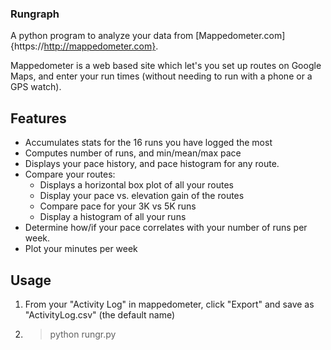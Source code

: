 
### Rungraph

A python program to analyze your data from [Mappedometer.com]{https://http://mappedometer.com}.

Mappedometer is a web based site which let's you set up routes on Google Maps, and enter your run times
(without needing to run with a phone or a GPS watch).

## Features

* Accumulates stats for the 16 runs you have logged the most
* Computes number of runs, and min/mean/max pace
* Displays your pace history, and pace histogram for any route.
* Compare your routes:
    * Displays a horizontal box plot of all your routes
    * Display your pace vs. elevation gain of the routes
    * Compare pace for your 3K vs 5K runs
    * Display a histogram of all your runs
* Determine how/if your pace correlates with your number of runs per week.
* Plot your minutes per week

## Usage

1. From your "Activity Log" in mappedometer, click "Export" and save as "ActivityLog.csv" (the default name)
2. >python rungr.py

